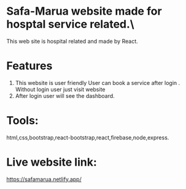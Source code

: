 # Safa-Marua website made for hosptal service related.\
This web site is hospital related and made by React.
# Features
1. This website is user friendly User can book a service after login . Without login user just visit
website
2. After login user will see the dashboard.
# Tools:
html,css,bootstrap,react-bootstrap,react,firebase,node,express.
# Live website link:
https://safamarua.netlify.app/
